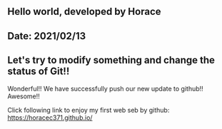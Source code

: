 ## Hello world, developed by Horace
## Date: 2021/02/13

## Let's try to modify something and change the status of Git!!

Wonderful!! We have successfully push our new update to github!! Awesome!!

Click following link to enjoy my first web seb by github:
https://horacec371.github.io/
